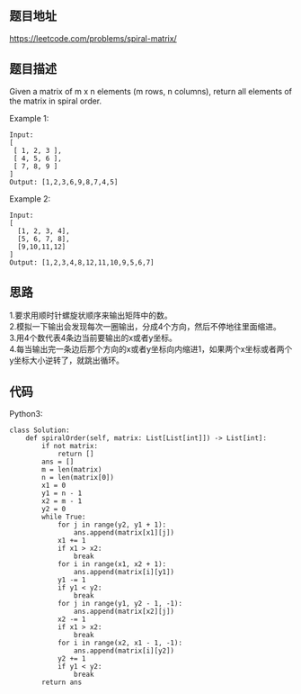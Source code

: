 ## 题目地址
https://leetcode.com/problems/spiral-matrix/

## 题目描述
Given a matrix of m x n elements (m rows, n columns), return all elements of the matrix in spiral order.

Example 1:
```
Input:
[
 [ 1, 2, 3 ],
 [ 4, 5, 6 ],
 [ 7, 8, 9 ]
]
Output: [1,2,3,6,9,8,7,4,5]
```
Example 2:
```
Input:
[
  [1, 2, 3, 4],
  [5, 6, 7, 8],
  [9,10,11,12]
]
Output: [1,2,3,4,8,12,11,10,9,5,6,7]
```

## 思路
1.要求用顺时针螺旋状顺序来输出矩阵中的数。  
2.模拟一下输出会发现每次一圈输出，分成4个方向，然后不停地往里面缩进。  
3.用4个数代表4条边当前要输出的x或者y坐标。  
4.每当输出完一条边后那个方向的x或者y坐标向内缩进1，如果两个x坐标或者两个y坐标大小逆转了，就跳出循环。

## 代码
Python3:
```
class Solution:
    def spiralOrder(self, matrix: List[List[int]]) -> List[int]:
        if not matrix:
            return []
        ans = []
        m = len(matrix)
        n = len(matrix[0])
        x1 = 0
        y1 = n - 1
        x2 = m - 1
        y2 = 0
        while True:
            for j in range(y2, y1 + 1):
                ans.append(matrix[x1][j])
            x1 += 1
            if x1 > x2:
                break
            for i in range(x1, x2 + 1):
                ans.append(matrix[i][y1])
            y1 -= 1
            if y1 < y2:
                break
            for j in range(y1, y2 - 1, -1):
                ans.append(matrix[x2][j])
            x2 -= 1
            if x1 > x2:
                break
            for i in range(x2, x1 - 1, -1):
                ans.append(matrix[i][y2])
            y2 += 1
            if y1 < y2:
                break
        return ans
```
